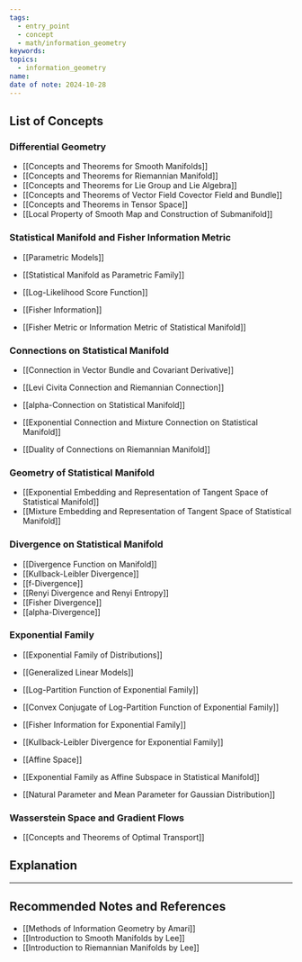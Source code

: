 ```yaml
---
tags:
  - entry_point
  - concept
  - math/information_geometry
keywords: 
topics:
  - information_geometry
name: 
date of note: 2024-10-28
---
```


## List of Concepts

### Differential Geometry

- [[Concepts and Theorems for Smooth Manifolds]]
- [[Concepts and Theorems for Riemannian Manifold]]
- [[Concepts and Theorems for Lie Group and Lie Algebra]]
- [[Concepts and Theorems of Vector Field Covector Field and Bundle]]
- [[Concepts and Theorems in Tensor Space]]
- [[Local Property of Smooth Map and Construction of Submanifold]]

### Statistical Manifold and Fisher Information Metric

- [[Parametric Models]]
- [[Statistical Manifold as Parametric Family]]
- [[Log-Likelihood Score Function]]

- [[Fisher Information]]
- [[Fisher Metric or Information Metric of Statistical Manifold]]

### Connections on Statistical Manifold

- [[Connection in Vector Bundle and Covariant Derivative]]
- [[Levi Civita Connection and Riemannian Connection]]

- [[alpha-Connection on Statistical Manifold]]
- [[Exponential Connection and Mixture Connection on Statistical Manifold]]
- [[Duality of Connections on Riemannian Manifold]]

### Geometry of Statistical Manifold

- [[Exponential Embedding and Representation of Tangent Space of Statistical Manifold]]
- [[Mixture Embedding and Representation of Tangent Space of Statistical Manifold]]

### Divergence on Statistical Manifold

- [[Divergence Function on Manifold]]
- [[Kullback-Leibler Divergence]]
- [[f-Divergence]]
- [[Renyi Divergence and Renyi Entropy]]
- [[Fisher Divergence]]
- [[alpha-Divergence]]


### Exponential Family

- [[Exponential Family of Distributions]]
- [[Generalized Linear Models]]
- [[Log-Partition Function of Exponential Family]]
- [[Convex Conjugate of Log-Partition Function of Exponential Family]]
- [[Fisher Information for Exponential Family]]
- [[Kullback-Leibler Divergence for Exponential Family]]


- [[Affine Space]]
- [[Exponential Family as Affine Subspace in Statistical Manifold]]

- [[Natural Parameter and Mean Parameter for Gaussian Distribution]]


### Wasserstein Space and Gradient Flows

- [[Concepts and Theorems of Optimal Transport]]



## Explanation





-----------
##  Recommended Notes and References



- [[Methods of Information Geometry by Amari]]
- [[Introduction to Smooth Manifolds by Lee]]
- [[Introduction to Riemannian Manifolds by Lee]]